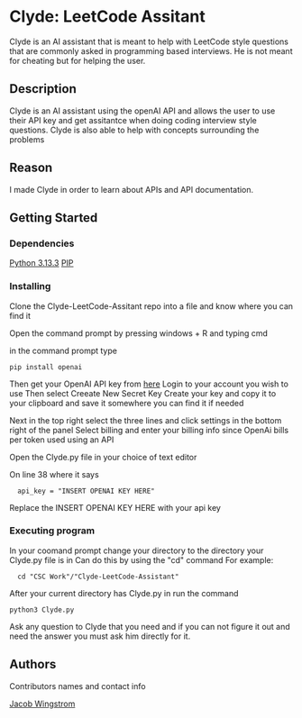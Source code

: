 # Clyde: LeetCode Assitant

Clyde is an AI assistant that is meant to help with LeetCode style questions that are 
  commonly asked in programming based interviews. He is not meant for cheating but for 
  helping the user.

## Description

Clyde is an AI assistant using the openAI API and allows the user to use their API key and 
  get assitantce when doing coding interview style questions. Clyde is also able to help 
  with concepts surrounding the problems

## Reason

I made Clyde in order to learn about APIs and API documentation. 

## Getting Started

### Dependencies

[Python 3.13.3](https://www.python.org/)
[PIP](https://pip.pypa.io/en/stable/installation/)

### Installing

Clone the Clyde-LeetCode-Assitant repo into a file and know where you can find it

Open the command prompt by pressing windows + R and typing cmd

in the command prompt type 
```
pip install openai
```

Then get your OpenAI API key from [here](https://platform.openai.com/api-keys)
  Login to your account you wish to use
  Then select Creeate New Secret Key
  Create your key and copy it to your clipboard and save it somewhere you can find it if needed

  Next in the top right select the three lines and click settings in the bottom right of the panel
  Select billing and enter your billing info since OpenAi bills per token used using an API

Open the Clyde.py file in your choice of text editor

On line 38 where it says
```
  api_key = "INSERT OPENAI KEY HERE"
```
Replace the INSERT OPENAI KEY HERE with your api key

### Executing program

In your coomand prompt change your directory to the directory your Clyde.py file is in
  Can do this by using the "cd" command
  For example:
  ```
    cd "CSC Work"/"Clyde-LeetCode-Assistant"
  ```

After your current directory has Clyde.py in run the command
```
python3 Clyde.py
```

Ask any question to Clyde that you need and if you can not figure it out and need the 
  answer you must ask him directly for it. 

## Authors

Contributors names and contact info

[Jacob Wingstrom](jacobwingstrom@arizona.edu)
